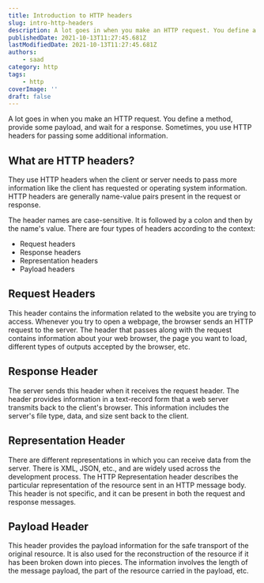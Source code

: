 ```yaml
---
title: Introduction to HTTP headers
slug: intro-http-headers
description: A lot goes in when you make an HTTP request. You define a method, provide some payload, and wait for a response.
publishedDate: 2021-10-13T11:27:45.681Z
lastModifiedDate: 2021-10-13T11:27:45.681Z
authors:
    - saad
category: http
tags:
    - http
coverImage: ''
draft: false
---
```


<Lead>
A lot goes in when you make an HTTP request. You define a method, provide some payload, and wait for a response. Sometimes, you use HTTP headers for passing some additional information.
</Lead>

## What are HTTP headers?

They use HTTP headers when the client or server needs to pass more information like the client has requested or operating system information. HTTP headers are generally name-value pairs present in the request or response.

The header names are case-sensitive. It is followed by a colon and then by the name's value. There are four types of headers according to the context:

- Request headers
- Response headers
- Representation headers
- Payload headers

## Request Headers

This header contains the information related to the website you are trying to access. Whenever you try to open a webpage, the browser sends an HTTP request to the server. The header that passes along with the request contains information about your web browser, the page you want to load, different types of outputs accepted by the browser, etc.

## Response Header

The server sends this header when it receives the request header. The header provides information in a text-record form that a web server transmits back to the client's browser. This information includes the server's file type, data, and size sent back to the client.

## Representation Header

There are different representations in which you can receive data from the server. There is XML, JSON, etc., and are widely used across the development process. The HTTP Representation header describes the particular representation of the resource sent in an HTTP message body. This header is not specific, and it can be present in both the request and response messages.

## Payload Header

This header provides the payload information for the safe transport of the original resource. It is also used for the reconstruction of the resource if it has been broken down into pieces. The information involves the length of the message payload, the part of the resource carried in the payload, etc.
